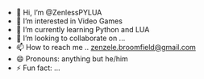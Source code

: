 - 👋 Hi, I’m @ZenlessPYLUA
- 👀 I’m interested in Video Games
- 🌱 I’m currently learning Python and LUA
- 💞️ I’m looking to collaborate on ...
- 📫 How to reach me .. zenzele.broomfield@gmail.com
- 😄 Pronouns: anything but he/him
- ⚡ Fun fact: ...

<!---
ZenlessPYLUA/ZenlessPYLUA is a ✨ special ✨ repository because its `README.md` (this file) appears on your GitHub profile.
You can click the Preview link to take a look at your changes.
--->
